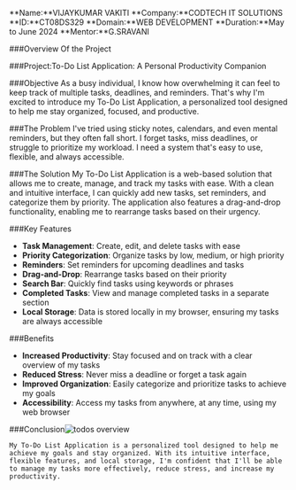 **Name:**VIJAYKUMAR VAKITI
**Company:**CODTECH IT SOLUTIONS
**ID:**CT08DS329
**Domain:**WEB DEVELOPMENT
**Duration:**May to June 2024
**Mentor:**G.SRAVANI

###Overview Of the Project

###Project:To-Do List Application: A Personal Productivity Companion

###Objective
    As a busy individual, I know how overwhelming it can feel to keep track of multiple tasks, deadlines, and reminders. That's why I'm excited to introduce my To-Do List Application, a personalized tool designed to help me stay organized, focused, and productive.

###The Problem
   I've tried using sticky notes, calendars, and even mental reminders, but they often fall short. I forget tasks, miss deadlines, or struggle to prioritize my workload. I need a system that's easy to use, flexible, and always accessible.

###The Solution
   My To-Do List Application is a web-based solution that allows me to create, manage, and track my tasks with ease. With a clean and intuitive interface, I can quickly add new tasks, set reminders, and categorize them by priority. The application also features a drag-and-drop functionality, enabling me to rearrange tasks based on their urgency.

###Key Features

 * **Task Management**: Create, edit, and delete tasks with ease
* **Priority Categorization**: Organize tasks by low, medium, or high priority
* **Reminders**: Set reminders for upcoming deadlines and tasks
* **Drag-and-Drop**: Rearrange tasks based on their priority
* **Search Bar**: Quickly find tasks using keywords or phrases
* **Completed Tasks**: View and manage completed tasks in a separate section
* **Local Storage**: Data is stored locally in my browser, ensuring my tasks are always accessible

###Benefits

* **Increased Productivity**: Stay focused and on track with a clear overview of my tasks
* **Reduced Stress**: Never miss a deadline or forget a task again
* **Improved Organization**: Easily categorize and prioritize tasks to achieve my goals
* **Accessibility**: Access my tasks from anywhere, at any time, using my web browser



###Conclusion![todos overview](https://github.com/vakitivijay/CODTECH-Internship-Task1/assets/151705799/c04d4a90-b63c-4bcd-a9c7-8126f5b5b57e)


    My To-Do List Application is a personalized tool designed to help me achieve my goals and stay organized. With its intuitive interface, flexible features, and local storage, I'm confident that I'll be able to manage my tasks more effectively, reduce stress, and increase my productivity.
